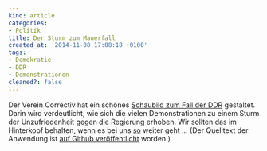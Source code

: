 ```yaml
---
kind: article
categories:
- Politik
title: Der Sturm zum Mauerfall
created_at: '2014-11-08 17:08:18 +0100'
tags:
- Demokratie
- DDR
- Demonstrationen
cleaned?: false
---
```


Der Verein Correctiv hat ein schönes [Schaubild zum Fall der
DDR](https://www.correctiv.org/der-sturm/) gestaltet. Darin wird
verdeutlicht, wie sich die vielen Demonstrationen zu einem Sturm der
Unzufriedenheit gegen die Regierung erhoben. Wir sollten das im
Hinterkopf behalten, wenn es bei uns
[so](https://netzpolitik.org/2014/informationsfreiheits-ablehnung-des-tages-wir-bekommen-das-dokument-nicht-und-sollen-es-aus-dem-netz-nehmen/ "Wait … WHAT?!")
weiter geht … (Der Quelltext der Anwendung ist [auf Github
veröffentlicht](https://github.com/correctiv/wendedemos) worden.)
